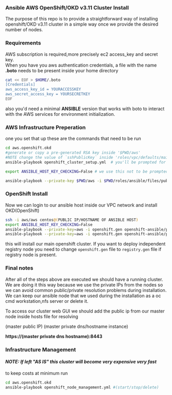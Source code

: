 ### Ansible AWS OpenShift/OKD v3.11 Cluster Install 

The purpose of this repo is to provide a straightforward way of installing openshift/OKD v3.11 cluster in a simple way once we provide the desired number of nodes.

### Requirements

AWS subscription is required,more precisely ec2 access_key and secret key.   
When you have you aws authentication credentials, a file with the name **.boto** needs to be present inside your home directory

```bash
cat << EOF > $HOME/.boto
[Credentials]
aws_access_key_id = YOURACCESSKEY
aws_secret_access_key = YOURSECRETKEY
EOF
```
also you'd need a minimal **ANSIBLE** version that works with boto to interact with 
the AWS services for environment initialization.

### AWS Infrastructure Preperation
one you set that up these are the commands that need to be run
```bash
cd aws.openshift.okd
#generate or copy a pre-generated RSA key inside '$PWD/aws'
#NOTE change the value of `sshPublicKey` inside 'roles/vpc/defaults/main.yml' to reflect your public ssh key
ansible-playbook openshift_cluster_setup.yml  # you'll be prompted for the number of nodes

export ANSIBLE_HOST_KEY_CHECKING=False # we use this not to be prompted for every hosts ssh key accept dialogue 

ansible-playbook --private-key $PWD/aws -i $PWD/roles/ansible/files/public_nodes.gen -u centos cluster_preconfigure.yml
```

### OpenShift Install

Now we can login to our ansible host inside our VPC network and install OKD(OpenShift)

```bash
ssh -i aws/aws centos@(PUBLIC IP/HOSTNAME OF ANSIBLE HOST)
export ANSIBLE_HOST_KEY_CHECKING=False
ansible-playbook --private-key=aws -i openshift.gen openshift-ansible/playbooks/prerequisites.yml
ansible-playbook --private-key=aws -i openshift.gen openshift-ansible/playbooks/deploy_cluster.yml
```
this will install our main openshift cluster. If you want to deploy independent registry node you need to change `openshift.gen` file to `registry.gen` file if registry node is present.


### Final notes
After all of the steps above are executed we should have a running cluster.
We are doing it this way because we use the private IPs from the nodes so we can 
avoid common public/private resolution problems during installation.
We can keep our ansible node that we used during the installation as a oc cmd workstation,nfs server
or delete it.

To access our cluster web GUI we should add the public ip from our master node inside hosts file for resolving

(master public IP)  (master private dns/hostname instance)

**https://(master private dns hostname):8443**

### Infrastructure Management

#### *NOTE: If left "AS IS" this cluster will become very expensive very fast*
to keep costs at minimum run
```bash
cd aws.openshift.okd
ansible-playbook openshift_node_management.yml #(start/stop/delete)
```
